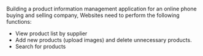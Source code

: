 Building a product information management application for an online phone buying and selling company,
Websites need to perform the following functions:
- View product list by supplier
- Add new products (upload images) and delete unnecessary products.
- Search for products
